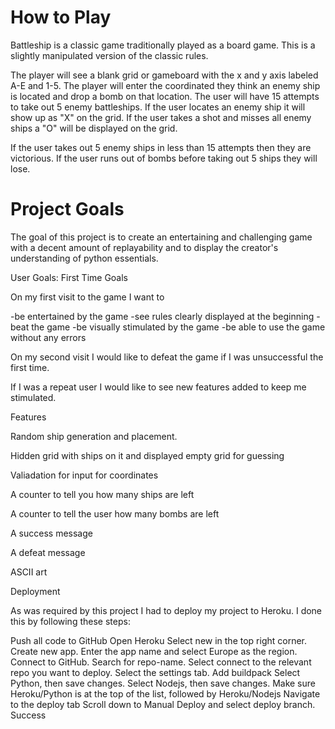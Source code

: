 # How to Play

Battleship is a classic game traditionally played as a board game. This is a slightly manipulated version of the classic rules.

The player will see a blank grid or gameboard with the x and y axis labeled A-E and 1-5. The player will enter the coordinated they think an enemy ship is located and drop a bomb on that location. The user will have 15 attempts to take out 5 enemy battleships. If the user locates an enemy ship it will show up as "X" on the grid. If the user takes a shot and misses all enemy ships a "O" will be displayed on the grid. 

If the user takes out 5 enemy ships in less than 15 attempts then they are victorious. If the user runs out of bombs before taking out 5 ships they will lose.

# Project Goals 

The goal of this project is to create an entertaining and challenging game with a decent amount of replayability and to display the creator's understanding of python essentials. 

User Goals:
First Time Goals

On my first visit to the game I want to 

-be entertained by the game 
-see rules clearly displayed at the beginning 
-beat the game
-be visually stimulated by the game 
-be able to use the game without any errors

On my second visit I would like to defeat the game if I was unsuccessful the first time.

If I was a repeat user I would like to see new features added to keep me stimulated. 

Features 

Random ship generation and placement.

Hidden grid with ships on it and displayed empty grid for guessing 

Valiadation for input for coordinates 

A counter to tell you how many ships are left 

A counter to tell the user how many bombs are left 

A success message 

A defeat message 

ASCII art 


Deployment

As was required by this project I had to deploy my project to Heroku. I done this by following these steps: 

Push all code to GitHub
Open Heroku
Select new in the top right corner.
Create new app.
Enter the app name and select Europe as the region.
Connect to GitHub.
Search for repo-name.
Select connect to the relevant repo you want to deploy.
Select the settings tab.
Add buildpack
Select Python, then save changes.
Select Nodejs, then save changes.
Make sure Heroku/Python is at the top of the list, followed by Heroku/Nodejs
Navigate to the deploy tab
Scroll down to Manual Deploy and select deploy branch.
Success

